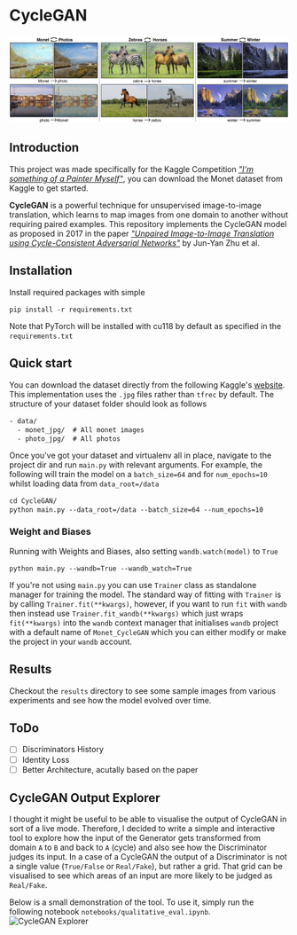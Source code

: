 # CycleGAN
![CycleGAN Example](/figures/cycle_gan_example.png)
## Introduction
This project was made specifically for the Kaggle Competition [*"I'm something of a Painter Myself"*](https://www.kaggle.com/competitions/gan-getting-started), you can download the Monet dataset from Kaggle to get started.

**CycleGAN** is a powerful technique for unsupervised image-to-image translation, 
which learns to map images from one domain to another without requiring paired examples. 
This repository implements the CycleGAN model as proposed in 2017 in the paper 
[*"Unpaired Image-to-Image Translation using Cycle-Consistent Adversarial Networks"*](https://openaccess.thecvf.com/content_ICCV_2017/papers/Zhu_Unpaired_Image-To-Image_Translation_ICCV_2017_paper.pdf)
by Jun-Yan Zhu et al.

## Installation
Install required packages with simple
```
pip install -r requirements.txt
```
Note that PyTorch will be installed with cu118 by default as specified in the `requirements.txt`

## Quick start
You can download the dataset directly from the following Kaggle's [website](https://www.kaggle.com/competitions/gan-getting-started/data). This implementation uses the `.jpg` files rather than `tfrec` by default. The structure of your dataset folder should look as follows

```
- data/
  - monet_jpg/  # All monet images
  - photo_jpg/  # All photos
```

Once you've got your dataset and virtualenv all in place, navigate to the project dir and run `main.py` with relevant arguments. For example, the following will train the model on a `batch_size=64` and for `num_epochs=10` whilst loading data from `data_root=/data` 
```
cd CycleGAN/
python main.py --data_root=/data --batch_size=64 --num_epochs=10
```

### Weight and Biases
Running with Weights and Biases, also setting `wandb.watch(model)` to `True`
```
python main.py --wandb=True --wandb_watch=True
```
If you're not using `main.py` you can use `Trainer` class as standalone manager for training the model. The standard way of fitting with `Trainer` is by calling `Trainer.fit(**kwargs)`, however, if you want to run `fit` with `wandb` then instead use `Trainer.fit_wandb(**kwargs)` which just wraps `fit(**kwargs)` into the `wandb` context manager that initialises `wandb` project with a default name of `Monet_CycleGAN` which you can either modify or make the project in your `wandb` account.

## Results
Checkout the `results` directory to see some sample images from various experiments and see how the model evolved over time.

## ToDo
- [ ] Discriminators History
- [ ] Identity Loss
- [ ] Better Architecture, acutally based on the paper

## CycleGAN Output Explorer
I thought it might be useful to be able to visualise the output of CycleGAN in sort of a live mode. Therefore, I decided to write a simple and interactive tool to explore how the input of the Generator gets transformed from domain `A` to `B` and back to `A` (cycle) and also see how the Discriminator judges its input. In a case of a CycleGAN the output of a Discriminator is not a single value (`True/False` or `Real/Fake`), but rather a grid. That grid can be visualised to see which areas of an input are more likely to be judged as `Real/Fake`. 

Below is a small demonstration of the tool. To use it, simply run the following notebook `notebooks/qualitative_eval.ipynb`.
![CycleGAN Explorer](/figures/cycle_gan_explorer.gif)
